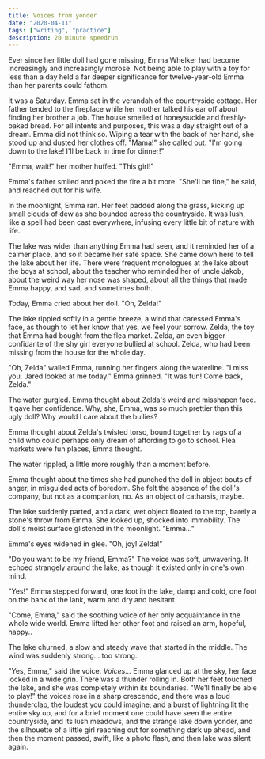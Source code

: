 ```yaml
---
title: Voices from yonder
date: "2020-04-11"
tags: ["writing", "practice"]
description: 20 minute speedrun
---
```

Ever since her little doll had gone missing, Emma Whelker had become increasingly and increasingly morose. Not being able to play with a toy for less than a day held a far deeper significance for twelve-year-old Emma than her parents could fathom.

It was a Saturday. Emma sat in the verandah of the countryside cottage. Her father tended to the fireplace while her mother talked his ear off about finding her brother a job. The house smelled of honeysuckle and freshly-baked bread. For all intents and purposes, this was a day straight out of a dream. Emma did not think so. Wiping a tear with the back of her hand, she stood up and dusted her clothes off. "Mama!" she called out. "I'm going down to the lake! I'll be back in time for dinner!"

"Emma, wait!" her mother huffed. "This girl!"

Emma's father smiled and poked the fire a bit more. "She'll be fine," he said, and reached out for his wife.

In the moonlight, Emma ran. Her feet padded along the grass, kicking up small clouds of dew as she bounded across the countryside. It was lush, like a spell had been cast everywhere, infusing every little bit of nature with life.

The lake was wider than anything Emma had seen, and it reminded her of a calmer place, and so it became her safe space. She came down here to tell the lake about her life. There were frequent monologues at the lake about the boys at school, about the teacher who reminded her of uncle Jakob, about the weird way her nose was shaped, about all the things that made Emma happy, and sad, and sometimes both.

Today, Emma cried about her doll. "Oh, Zelda!"

The lake rippled softly in a gentle breeze, a wind that caressed Emma's face, as though to let her know that yes, we feel your sorrow. Zelda, the toy that Emma had bought from the flea market. Zelda, an even bigger confidante of the shy girl everyone bullied at school. Zelda, who had been missing from the house for the whole day.

"Oh, Zelda" wailed Emma, running her fingers along the waterline. "I miss you. Jared looked at me today." Emma grinned. "It was fun! Come back, Zelda."

The water gurgled. Emma thought about Zelda's weird and misshapen face. It gave her confidence. Why, she, Emma, was so much prettier than this ugly doll? Why would I care about the bullies?

Emma thought about Zelda's twisted torso, bound together by rags of a child who could perhaps only dream of affording to go to school. Flea markets were fun places, Emma thought.

The water rippled, a little more roughly than a moment before.

Emma thought about the times she had punched the doll in abject bouts of anger, in misguided acts of boredom. She felt the absence of the doll's company, but not as a companion, no. As an object of catharsis, maybe.

The lake suddenly parted, and a dark, wet object floated to the top, barely a stone's throw from Emma. She looked up, shocked into immobility. The doll's moist surface glistened in the moonlight. "Emma..."

Emma's eyes widened in glee. "Oh, joy! Zelda!"

"Do you want to be my friend, Emma?" The voice was soft, unwavering. It echoed strangely around the lake, as though it existed only in one's own mind.

"Yes!" Emma stepped forward, one foot in the lake, damp and cold, one foot on the bank of the lank, warm and dry and hesitant.

"Come, Emma," said the soothing voice of her only acquaintance in the whole wide world. Emma lifted her other foot and raised an arm, hopeful, happy..

The lake churned, a slow and steady wave that started in the middle. The wind was suddenly strong... too strong.

"Yes, Emma," said the voice. <i>Voices...</i> Emma glanced up at the sky, her face locked in a wide grin. There was a thunder rolling in. Both her feet touched the lake, and she was completely within its boundaries. "We'll finally be able to play!" the voices rose in a sharp crescendo, and there was a loud thunderclap, the loudest you could imagine, and a burst of lightning lit the entire sky up, and for a brief moment one could have seen the entire countryside, and its lush meadows, and the strange lake down yonder, and the silhouette of a little girl reaching out for something dark up ahead, and then the moment passed, swift, like a photo flash, and then lake was silent again.
